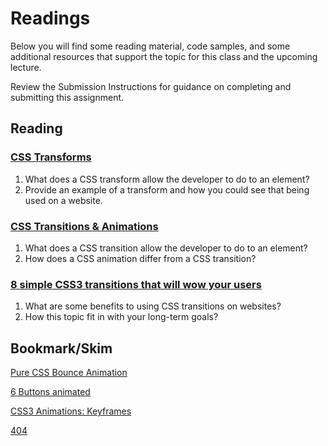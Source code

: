 # Readings

Below you will find some reading material, code samples, and some additional resources that support the topic for this class and the upcoming lecture.

Review the Submission Instructions for guidance on completing and submitting this assignment.

## Reading

### [CSS Transforms](https://learn.shayhowe.com/advanced-html-css/css-transforms/)

1. What does a CSS transform allow the developer to do to an element?
2. Provide an example of a transform and how you could see that being used on a website.

### [CSS Transitions & Animations](https://learn.shayhowe.com/advanced-html-css/transitions-animations/)

1. What does a CSS transition allow the developer to do to an element?
2. How does a CSS animation differ from a CSS transition?

### [8 simple CSS3 transitions that will wow your users](https://www.webdesignerdepot.com/2014/05/8-simple-css3-transitions-that-will-wow-your-users)

1. What are some benefits to using CSS transitions on websites?
2. How this topic fit in with your long-term goals?

## Bookmark/Skim

[Pure CSS Bounce Animation](https://codepen.io/dp_lewis/pen/QWMxRR)

[6 Buttons animated](https://codepen.io/retyui/pen/ByoaXV)

[CSS3 Animations: Keyframes](https://codepen.io/akshaychauhan/pen/dyBqVo)

[404](https://codepen.io/kieranfivestars/pen/MYdQxX)
